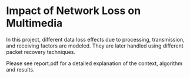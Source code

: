 # Impact of Network Loss on Multimedia
In this project, different data loss effects due to processing, transmission, and receiving factors are modeled. They are later handled using different packet recovery techniques.

Please see report.pdf for a detailed explanation of the context, algorithm and results.  
